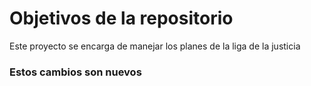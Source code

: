 # Objetivos de la repositorio

Este proyecto se encarga de manejar los planes de la liga de la justicia


### Estos cambios son nuevos 
